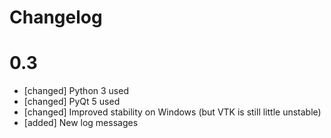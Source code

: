 # Changelog

# 0.3

* [changed] Python 3 used
* [changed] PyQt 5 used
* [changed] Improved stability on Windows (but VTK is still little unstable)
* [added] New log messages